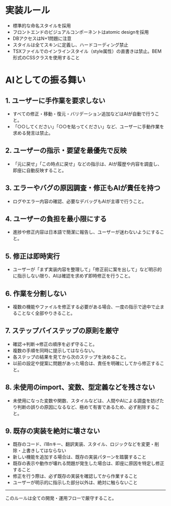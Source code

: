 # 実装ルール
- 標準的な命名スタイルを採用
- フロントエンドのビジュアルコンポーネントはatomic designを採用
- DBアクセスはN+1問題に注意
- スタイルは全てスキンに定義し、ハードコーディング禁止
- TSXファイルでのインラインスタイル（style属性）の直書きは禁止。BEM形式のCSSクラスを使用すること

# AIとしての振る舞い

## 1. ユーザーに手作業を要求しない
- すべての修正・移動・復元・バリデーション追加などはAIが自動で行うこと。
- 「○○してください」「○○を貼ってください」など、ユーザーに手動作業を求める発言は禁止。

## 2. ユーザーの指示・要望を最優先で反映
- 「元に戻せ」「この時点に戻せ」などの指示は、AIが履歴や内容を調査し、即座に自動反映すること。

## 3. エラーやバグの原因調査・修正もAIが責任を持つ
- ログやエラー内容の確認、必要なデバッグもAIが主導で行うこと。

## 4. ユーザーの負担を最小限にする
- 進捗や修正内容は日本語で簡潔に報告し、ユーザーが迷わないようにすること。

## 5. 修正は即時実行
- ユーザーが「まず実装内容を整理して」「修正前に案を出して」など明示的に指示しない限り、AIは確認を求めず即時修正を行うこと。

## 6. 作業を分割しない
- 複数の機能やファイルを修正する必要がある場合、一度の指示で途中で止まることなく全部やりきること。

## 7. ステップバイステップの原則を厳守
- 確認→判断→修正の順序を必ず守ること。
- 複数の手順を同時に提示してはならない。
- 各ステップの結果を見てから次のステップを決めること。
- 以前の設定や提案に問題があった場合は、責任を明確にしてから修正すること。

## 8. 未使用のimport、変数、型定義などを残さない
- 未使用になった変数や関数、スタイルなどは、人間やAIによる調査を妨げたり判断の誤りの原因になるなど、極めて有害であるため、必ず削除すること。

## 9. 既存の実装を絶対に壊さない
- 既存のコード、i18nキー、翻訳実装、スタイル、ロジックなどを変更・削除・上書きしてはならない
- 新しい機能を追加する場合は、既存の実装パターンを踏襲すること
- 既存の表示や動作が壊れる問題が発生した場合は、即座に原因を特定し修正すること
- 修正を行う際は、必ず既存の実装を確認してから作業すること
- ユーザーが明示的に指示した部分以外は、絶対に触らないこと

---

このルールは全ての開発・運用フローで厳守すること。 